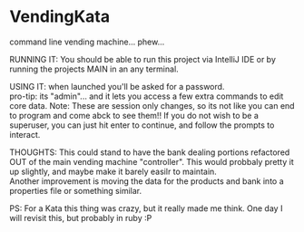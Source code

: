# VendingKata
command line vending machine... phew...

RUNNING IT:
You should be able to run this project via IntelliJ IDE or by running the projects MAIN in an any terminal.

USING IT:
when launched you'll be asked for a password.  
pro-tip: its "admin"... and it lets you access a few extra commands to edit core data.
Note: These are session only changes, so its not like you can end to program and come abck to see them!!
If you do not wish to be a superuser, you can just hit enter to continue, and follow the prompts to interact.

THOUGHTS:
This could stand to have the bank dealing portions refactored OUT of the main vending machine "controller".
This would probbaly pretty it up slightly, and maybe make it barely easilr to maintain.  
Another improvement is moving the data for the products and bank into a properties file or something similar.

PS:
For a Kata this thing was crazy, but it really made me think.  One day I will revisit this, but probably in ruby :P
